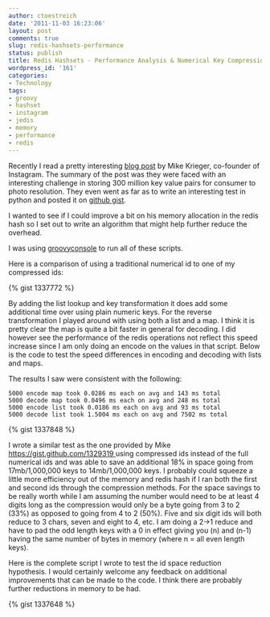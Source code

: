 ```yaml
---
author: ctoestreich
date: '2011-11-03 16:23:06'
layout: post
comments: true
slug: redis-hashsets-performance
status: publish
title: Redis Hashsets - Performance Analysis & Numerical Key Compression
wordpress_id: '161'
categories:
- Technology
tags:
- groovy
- hashset
- instagram
- jedis
- memory
- performance
- redis
---
```


Recently I read a pretty interesting [blog post][1] by Mike Krieger, co-founder of Instagram.  The summary of the post was they were faced with an interesting challenge in storing 300 million key value pairs for consumer to photo resolution.  They even went as far as to write an interesting test in
python and posted it on [github gist][2].

I wanted to see if I could improve a bit on his memory allocation in the redis
hash so I set out to write an algorithm that might help further reduce the
overhead.

<!-- more -->

I was using [groovyconsole][3] to run all of these scripts.

Here is a comparison of using a traditional numerical id to one of my
compressed ids:

{% gist 1337772 %}

By adding the list lookup and key transformation it does add some additional
time over using plain numeric keys.  For the reverse transformation I played
around with using both a list and a map.  I think it is pretty clear the map
is quite a bit faster in general for decoding.  I did however see the
performance of the redis operations not reflect this speed increase since I am
only doing an encode on the values in that script.  Below is the code to test
the speed differences in encoding and decoding with lists and maps.

The results I saw were consistent with the following:


    5000 encode map took 0.0286 ms each on avg and 143 ms total
    5000 decode map took 0.0496 ms each on avg and 248 ms total
    5000 encode list took 0.0186 ms each on avg and 93 ms total
    5000 decode list took 1.5004 ms each on avg and 7502 ms total

{% gist 1337848 %}

I wrote a similar test as the one provided by Mike
[https://gist.github.com/1329319 ][2]using compressed ids instead of the full
numerical ids and was able to save an additional 18% in space going from
17mb/1,000,000 keys to 14mb/1,000,000 keys.  I probably could squeeze a little
more efficiency out of the memory and redis hash if I ran both the first and
second ids through the compression methods.  For the space savings to be
really worth while I am assuming the number would need to be at least 4 digits
long as the compression would only be a byte going from 3 to 2 (33%) as
opposed to going from 4 to 2 (50%).  Five and six digit ids will both reduce
to 3 chars, seven and eight to 4, etc.  I am doing a 2->1 reduce and have to
pad the odd length keys with a 0 in effect giving you (n) and (n-1) having the
same number of bytes in memory (where n = all even length keys).

Here is the complete script I wrote to test the id space reduction hypothesis.
I would certainly welcome any feedback on additional improvements that can be
made to the code.  I think there are probably further reductions in memory to
be had.

{% gist 1337648 %}

   [1]: http://instagram-engineering.tumblr.com/post/12202313862/storing-hundreds-of-millions-of-simple-key-value-pairs (Redis Instagram)
   [2]: https://gist.github.com/1329319
   [3]: http://groovy.codehaus.org/Groovy+Console (Groovy Console)
